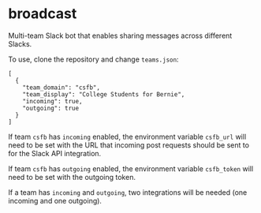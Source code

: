 # broadcast
Multi-team Slack bot that enables sharing messages across different Slacks.

To use, clone the repository and change `teams.json`: 
```
[
  {
    "team_domain": "csfb",
    "team_display": "College Students for Bernie",
    "incoming": true,
    "outgoing": true
  }
]
```

If team `csfb` has `incoming` enabled, the environment variable `csfb_url` will need to be set with the URL that incoming post requests should be sent to for the Slack API integration.

If team `csfb` has `outgoing` enabled, the environment variable `csfb_token` will need to be set with the outgoing token. 

If a team has `incoming` and `outgoing`, two integrations will be needed (one incoming and one outgoing). 
